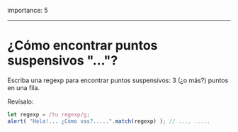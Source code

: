 importance: 5

---

#  ¿Cómo encontrar puntos suspensivos "..."?

Escriba una regexp para encontrar puntos suspensivos: 3 (¿o más?) puntos en una fila.

Revísalo:

```js
let regexp = /tu regexp/g;
alert( "Hola!... ¿Cómo vas?.....".match(regexp) ); // ..., .....
```
